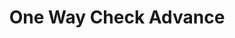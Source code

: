 ---
title: One Way Check Advance
slug: one-way-check-advance
updated-on: '2024-05-30T13:44:31.749Z'
created-on: '2024-05-30T13:41:46.671Z'
published-on: '2024-05-30T13:54:32.469Z'
f_city-state-2:
- cms/city/marrero-la.md
- cms/city/houma-la.md
- cms/city/opelousas-la.md
f_locations:
- cms/payday-loan/one-way-check-advance-23292.md
- cms/payday-loan/one-way-check-advance-23293.md
- cms/payday-loan/one-way-check-advance-23294.md
- cms/payday-loan/one-way-check-advance-23295.md
f_states:
- cms/state/louisiana.md
layout: '[company].html'
tags: company
---